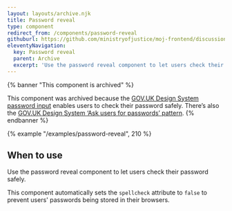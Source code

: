 ```yaml
---
layout: layouts/archive.njk
title: Password reveal
type: component
redirect_from: /components/password-reveal
githuburl: https://github.com/ministryofjustice/moj-frontend/discussions/709
eleventyNavigation:
  key: Password reveal
  parent: Archive
  excerpt: 'Use the password reveal component to let users check their password safely.'
---
```


{% banner "This component is archived" %}

This component was archived because the [GOV.UK Design System password input](https://design-system.service.gov.uk/components/password-input/) enables users to check their password safely. There’s also the [GOV.UK Design System ‘Ask users for passwords’ pattern](https://design-system.service.gov.uk/patterns/passwords/).
{% endbanner %}

{% example "/examples/password-reveal", 210 %}

## When to use

Use the password reveal component to let users check their password safely.

This component automatically sets the `spellcheck` attribute to `false` to prevent users' passwords being stored in their browsers.
